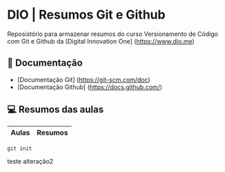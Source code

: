 
# DIO | Resumos Git e Github

Reposistório para armazenar resumos do curso Versionamento de Código com Git e Github da [Digital Innovation One] (https://www.dio.me)

## 📃 Documentação
- [Documentação Git] (https://git-scm.com/doc)
- [Documentação Github] (https://docs.github.com/)

## 💻 Resumos das aulas

|Aulas | Resumos |
|------|---------|

```
git init
```

teste alteração2